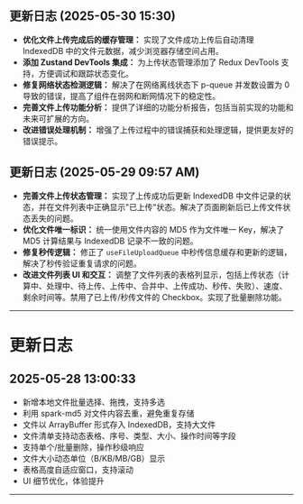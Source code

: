 ## 更新日志 (2025-05-30 15:30)

- **优化文件上传完成后的缓存管理：** 实现了文件成功上传后自动清理 IndexedDB 中的文件元数据，减少浏览器存储空间占用。
- **添加 Zustand DevTools 集成：** 为上传状态管理添加了 Redux DevTools 支持，方便调试和跟踪状态变化。
- **修复网络状态检测逻辑：** 解决了在网络离线状态下 p-queue 并发数设置为 0 导致的错误，提高了组件在弱网和断网情况下的稳定性。
- **完善文件上传功能分析：** 提供了详细的功能分析报告，包括当前实现的功能和未来可扩展的方向。
- **改进错误处理机制：** 增强了上传过程中的错误捕获和处理逻辑，提供更友好的错误提示。

## 更新日志 (2025-05-29 09:57 AM)

- **完善文件上传状态管理：** 实现了上传成功后更新 IndexedDB 中文件记录的状态，并在文件列表中正确显示"已上传"状态。解决了页面刷新后已上传文件状态丢失的问题。
- **优化文件唯一标识：** 统一使用文件内容的 MD5 作为文件唯一 Key，解决了 MD5 计算结果与 IndexedDB 记录不一致的问题。
- **修复秒传逻辑：** 修正了 `useFileUploadQueue` 中秒传信息缓存和更新的逻辑，解决了秒传验证重复请求的问题。
- **改进文件列表 UI 和交互：** 调整了文件列表的表格列显示，包括上传状态（计算中、处理中、待上传、上传中、合并中、上传成功、秒传、失败）、速度、剩余时间等。禁用了已上传/秒传文件的 Checkbox。实现了批量删除功能。

---

# 更新日志

## 2025-05-28 13:00:33

- 新增本地文件批量选择、拖拽，支持多选
- 利用 spark-md5 对文件内容去重，避免重复存储
- 文件以 ArrayBuffer 形式存入 IndexedDB，支持大文件
- 文件清单支持动态表格、序号、类型、大小、操作时间等字段
- 支持单个/批量删除，操作秒级响应
- 文件大小动态单位（B/KB/MB/GB）显示
- 表格高度自适应窗口，支持滚动
- UI 细节优化，体验提升

---

